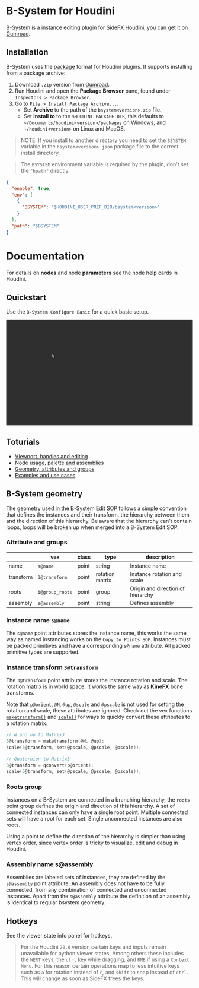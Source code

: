 # B-System for Houdini

B-System is a instance editing plugin for [SideFX Houdini](https://www.sidefx.com/products/houdini/), you can get it on [Gumroad](https://ae43ae43.gumroad.com/l/bahri).

## Installation

B-System uses the [package](https://www.sidefx.com/docs/houdini/ref/plugins.html) format for Houdini plugins. It supports installing from a package archive:

1. Download `.zip` version from [Gumroad](https://ae43ae43.gumroad.com/l/bahri).
2. Run Houdini and open the **Package Browser** pane, found under `Inspectors > Package Browser`.
3. Go to `File > Install Package Archive...`.
	- Set **Archive** to the path of the `bsystem<version>.zip` file.
 	- Set **Install to** to the `$HOUDINI_PACKAGE_DIR`, this defaults to `~/Documents/houdini<version>/packages` on Windows, and `~/houdini<version>` on Linux and MacOS.

> NOTE: If you install to another directory you need to set the `BSYSTEM` variable in the `bsystem<version>.json` package file to the correct install directory.

> The `BSYSTEM` environment variable is required by the plugin, don't set the `"hpath"` directly.

```json
{
  "enable": true,
  "env": [
    {
      "BSYSTEM": "$HOUDINI_USER_PREF_DIR/bsystem<version>"
    }
  ],
  "path": "$BSYSTEM"
}
```

# Documentation

For details on **nodes** and node **parameters** see the node help cards in Houdini.

## Quickstart

Use the `B-System Configure Basic` for a quick basic setup.

![B-System Configure Basic](https://github.com/aeaeaeaeaeae/bsystem/blob/main/imgs/B-System%20Configure%20Basic.gif)

## Toturials

+ [Viewport, handles and editing](https://youtu.be/edli7ctcxrU)
+ [Node usage, palette and assemblies](https://youtu.be/JosBn27ilNQ)
+ [Geometry, attributes and groups](https://youtu.be/nW44NoTxzSE)
+ [Examples and use cases](https://youtu.be/M6UfgjYinjk)

## B-System geometry

The geometry used in the B-System Edit SOP follows a simple convention that defines the instances and their transform, the hierarchy between them and the direction of this hierarchy. Be aware that the hierarchy can't contain loops, loops will be broken up when merged into a B-System Edit SOP.

### Attribute and groups

|           | vex             | class | type            | description                       |
| --------- | --------------- | ----- | --------------- | --------------------------------- |
| name      | `s@name`        | point | string          | Instance name                     |
| transform | `3@transform`   | point | rotation matrix | Instance rotation and scale       |
| roots     | `i@group_roots` | point | group           | Origin and direction of hierarchy |
| assembly  | `s@assembly`    | point | string          | Defines assembly                  |

### Instance name `s@name`

The `s@name` point attributes stores the instance name, this works the same way as named instancing works on the `Copy to Points SOP`. Instances must be packed primitives and have a corresponding `s@name` attribute. All packed primitive types are supported.

### Instance transform `3@transform`

The `3@transform` point attribute stores the instance rotation and scale. The rotation matrix is in world space. It works the same way as **KineFX** bone transforms.

Note that `p@orient`, `@N`, `@up`, `@scale` and `@pscale` is not used for setting the rotation and scale, these attributes are ignored. Check out the vex functions [`maketransform()`](https://www.sidefx.com/docs/houdini/vex/functions/maketransform.html) and [`scale()`](https://www.sidefx.com/docs/houdini/vex/functions/scale.html) for ways to quickly convert these attributes to a rotation matrix.

```c
// N and up to Matrix3
3@transform = maketransform(@N, @up);
scale(3@transform, set(@pscale, @pscale, @pscale));
```

```c
// Quaternion to Matrix3
3@transform = qconvert(p@orient);
scale(3@transform, set(@pscale, @pscale, @pscale));
```

### Roots group

Instances on a B-System are connected in a branching hierarchy, the `roots` point group defines the origin and direction of this hierarchy. A set of connected instances can only have a single root point. Multiple connected sets will have a root for each set. Single unconnected instances are also roots.

Using a point to define the direction of the hierarchy is simpler than using vertex order, since vertex order is tricky to visualize, edit and debug in Houdini.

### Assembly name s@assembly

Assemblies are labeled sets of instances, they are defined by the `s@assembly` point attribute. An assembly does not have to be fully connected, from any combination of connected and unconnected instances. Apart from the `s@assembly` attribute the definition of an assembly is identical to regular bsystem geometry.

## Hotkeys

See the viewer state info panel for hotkeys.

> For the Houdini `20.0` version certain keys and inputs remain unavailable for python viewer states. Among others these includes the `WERT` keys, the `ctrl` key while dragging, and `RMB` if using a `Context Menu`. For this reason certain operations map to less intuitive keys such as `a` for rotation instead of `r`, and `shift` to snap instead of `ctrl`. This will change as soon as SideFX frees the keys.
